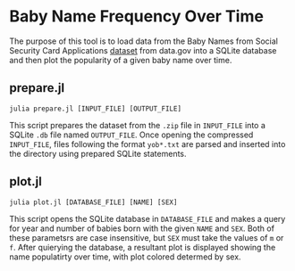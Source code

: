 # Baby Name Frequency Over Time

The purpose of this tool is to load data from the Baby Names from Social 
Security Card Applications [dataset](https://catalog.data.gov/dataset/baby-names-from-social-security-card-applications-national-data) from data.gov into a SQLite database and 
then plot the popularity of a given baby name over time. 

## prepare.jl

`julia prepare.jl [INPUT_FILE] [OUTPUT_FILE]`

This script prepares the dataset from the `.zip` file in `INPUT_FILE` into a SQLite `.db` file named `OUTPUT_FILE`. Once opening the compressed `INPUT_FILE`, files following the format `yob*.txt` are parsed and inserted into the directory using prepared SQLite statements. 

## plot.jl

`julia plot.jl [DATABASE_FILE] [NAME] [SEX]`

This script opens the SQLite database in `DATABASE_FILE` and makes a query for year and number of babies born with the given `NAME` and `SEX`. Both of these parametsrs are case insensitive, but `SEX` must take the values of `m` or `f`. After quierying the database, a resultant plot is displayed showing the name populatirty over time, with plot colored determed by sex. 
